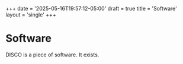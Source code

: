 +++
date = '2025-05-16T19:57:12-05:00'
draft = true
title = 'Software'
layout = 'single'
+++

# Software

DISCO is a piece of software. It exists.
